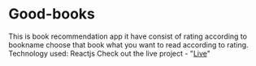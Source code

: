 # Good-books
This is book recommendation app it have consist of rating according to bookname choose that book what you want to read according to rating.
Technology used:
Reactjs
Check out the live project - "[Live](https://p0bpp.csb.app/)"
